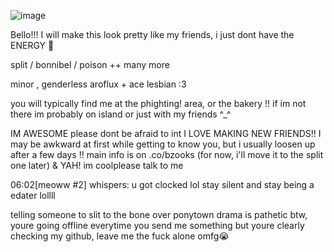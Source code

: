 ![image](https://github.com/user-attachments/assets/13199011-9636-4e4e-880f-8eb3e44697a2)


Bello!!! I will make this look pretty like my friends, i just dont have the ENERGY 💜

split / bonnibel / poison ++ many more

minor , genderless aroflux + ace lesbian :3


you will typically find me at the phighting! area, or the bakery !! if im not there im probably on island or just with my friends ^_^

IM AWESOME please dont be afraid to int I LOVE MAKING NEW FRIENDS!! I may be awkward at first while getting to know you, but i usually loosen up after a few days !!
main info is on .co/bzooks (for now, i'll move it to the split one later) & YAH! im coolplease talk to me 


06:02[meoww #2] whispers: u got clocked lol stay silent and stay being a edater lollll

telling someone to slit to the bone over ponytown drama is pathetic btw, youre going offline everytime you send me something but youre clearly checking my github, leave me the fuck alone omfg😭
